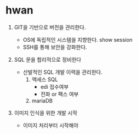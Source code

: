 # hwan

1. GIT을 기반으로 버전을 관리한다.
	- OS에 독립적인 시스템을 지향한다.
		show session
	- SSH를 통해 보안을 강화한다.

2. SQL 문을 합리적으로 정비한다
	- 산발적인 SQL 개발 이력을 관리한다.
		1) 액세스 SQL
			- edi 접수여부
			- 전화 or 팩스 여부
		2) mariaDB


3. 이미지 인식을 위한 개발 시작
	- 이미지 처리부터 시작해야